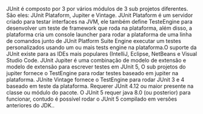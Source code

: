 JUnit é composto por 3 por vários módulos de 3 sub projetos diferentes. São eles: JUnit Plataform, Jupiter e Vintage.
JUnit Plataform é um servidor criado para testar interfaces na JVM, ele também define TesteEngine para desenvolver um teste de framework que roda na plataforma, além disso, a plataforma cria um console launcher para rodar a plataforma de uma linha de comandos junto de JUnit Platform Suite Engine executar um testes personalizados usando um ou mais tests engine na plataforma.O suporte da JUnit existe para as IDEs mais populares (IntelliJ, Eclipse, NetBeans e Visual Studio Code.
JUnit Jupiter é uma combinação de modelo de extensão e modelo de extensão para escrever testes em JUnit 5, O sub projetos do jupiter fornece o TestEngine para rodar  testes baseado em jupiter na plataforma.
JUnite Vintage fornece o TestEngine para rodar JUnit 3 e 4 baseado em teste da plataforma. Requerer JUnit 4.12 ou maior presente na classe ou módulo do pacote. 
O JUnit 5 requer java 8.0 (ou posterior) para funcionar, contudo é possível rodar o JUnit 5 compilado em versões anteriores do JDK.. 
